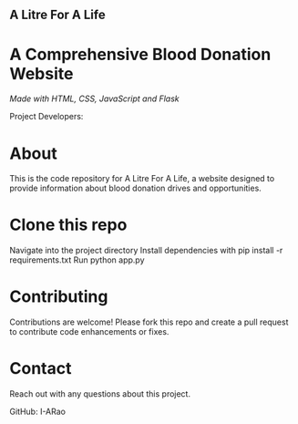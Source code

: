 ## A Litre For A Life ##
# A Comprehensive Blood Donation Website #

<i>Made with HTML, CSS, JavaScript and Flask</i> <br>
<p>Project Developers: </p>

# About #
This is the code repository for A Litre For A Life, a website designed to provide information about blood donation drives and opportunities. 

# Clone this repo #
Navigate into the project directory
Install dependencies with pip install -r requirements.txt
Run python app.py

# Contributing #
Contributions are welcome! Please fork this repo and create a pull request to contribute code enhancements or fixes.

# Contact #
Reach out with any questions about this project.

GitHub: I-ARao
